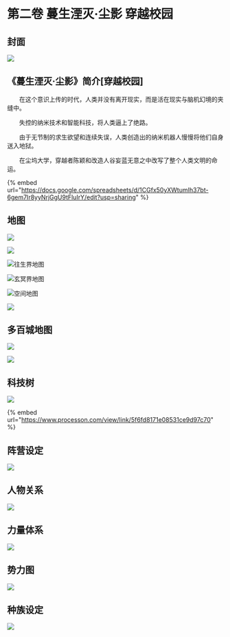# 第二卷 蔓生湮灭·尘影 穿越校园

## 封面

![](../../.gitbook/assets/1.png)

## 《蔓生湮灭·尘影》简介\[穿越校园]

　　在这个意识上传的时代，人类并没有离开现实，而是活在现实与脑机幻境的夹缝中。

　　失控的纳米技术和智能科技，将人类逼上了绝路。

　　由于无节制的求生欲望和连续失误，人类创造出的纳米机器人慢慢将他们自身送入地狱。

　　在尘坞大学，穿越者陈颖和改造人谷妄蓝无意之中改写了整个人类文明的命运。

{% embed url="https://docs.google.com/spreadsheets/d/1CGfx50yXWtumIh37bt-6gem7Ir8yyNrjGgU9tFluIrY/edit?usp=sharing" %}

## 地图

![](../../.gitbook/assets/A43.png)

![](../../.gitbook/assets/A4-1.png)

![往生界地图](../../.gitbook/assets/A4-2.png)

![玄冥界地图](../../.gitbook/assets/A4-3.png)

![空间地图](../../.gitbook/assets/A4-7.png)

![](<../../.gitbook/assets/画板 2.png>)

## 多百城地图

![](../../.gitbook/assets/A4-10.png)

![](../../.gitbook/assets/A4-11.png)

## 科技树

![](../../.gitbook/assets/生电社历史.png)

{% embed url="https://www.processon.com/view/link/5f6fd8171e08531ce9d97c70" %}

## 阵营设定

![](../../.gitbook/assets/A4-4.png)

## 人物关系

![](../../.gitbook/assets/A4-5.png)

## 力量体系

![](../../.gitbook/assets/A4-9.png)

## 势力图

![](<../../.gitbook/assets/A4-8 (1).png>)

## 种族设定

![](../../.gitbook/assets/A4-6.png)

